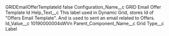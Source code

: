 <?xml version="1.0" encoding="UTF-8"?>
<CustomMetadata xmlns="http://soap.sforce.com/2006/04/metadata" xmlns:xsi="http://www.w3.org/2001/XMLSchema-instance" xmlns:xsd="http://www.w3.org/2001/XMLSchema">
    <label>GRIDEmailOfferTemplateId</label>
    <protected>false</protected>
    <values>
        <field>Configuration_Name__c</field>
        <value xsi:type="xsd:string">GRID Email Offer Template Id</value>
    </values>
    <values>
        <field>Help_Text__c</field>
        <value xsi:type="xsd:string">This label used in Dynamic Grid, stores Id of &quot;Offers Email Template&quot;. And is used to sent an email related to Offers.</value>
    </values>
    <values>
        <field>Id_Value__c</field>
        <value xsi:type="xsd:string">10190000004sWVn</value>
    </values>
    <values>
        <field>Parent_Component_Name__c</field>
        <value xsi:type="xsd:string">Grid</value>
    </values>
    <values>
        <field>Type__c</field>
        <value xsi:type="xsd:string">Label</value>
    </values>
</CustomMetadata>
